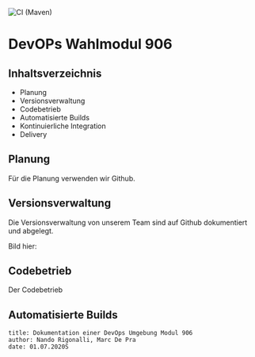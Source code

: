 ![CI (Maven)](https://github.com/tolino978/modul906/workflows/CI%20(Maven)/badge.svg)

# DevOPs Wahlmodul 906

## Inhaltsverzeichnis

- Planung
- Versionsverwaltung
- Codebetrieb
- Automatisierte Builds
- Kontinuierliche Integration
- Delivery


## 	Planung
Für die Planung verwenden wir Github.

[Bild 1]: Bilder/planung.jpg  "Planung"


## Versionsverwaltung
Die Versionsverwaltung von unserem Team sind auf Github dokumentiert und abgelegt.

Bild hier:

## Codebetrieb
Der Codebetrieb


## Automatisierte Builds

```
title: Dokumentation einer DevOps Umgebung Modul 906
author: Nando Rigonalli, Marc De Pra
date: 01.07.2020S
```



